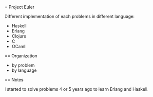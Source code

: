= Project Euler

Different implementation of each problems in different language:

 - Haskell
 - Erlang
 - Clojure
 - C
 - OCaml

== Organization

 - by problem
 - by language

== Notes

I started to solve problems 4 or 5 years ago to learn Erlang and Haskell.